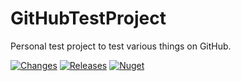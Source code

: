 # GitHubTestProject
Personal test project to test various things on GitHub.

[![Changes](https://github.com/ReMinoer/GitHubTestProject/actions/workflows/changes.yml/badge.svg)](https://github.com/ReMinoer/GitHubTestProject/actions/workflows/changes.yml)
[![Releases](https://github.com/ReMinoer/GitHubTestProject/actions/workflows/releases.yml/badge.svg)](https://github.com/ReMinoer/GitHubTestProject/actions/workflows/releases.yml)
[![Nuget](https://img.shields.io/nuget/v/githubtesttool?label=%20&color=004880&logo=nuget)](https://www.nuget.org/packages/githubtesttool)
